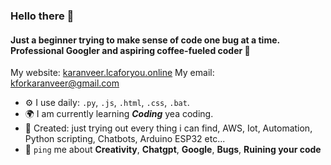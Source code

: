 ### Hello there 👋

#### Just a beginner trying to make sense of code one bug at a time. Professional Googler and aspiring coffee-fueled coder 👾

My website: [karanveer.lcaforyou.online](https://karanveer.lcaforyou.com)
My email: [kforkaranveer@gmail.com](kforkaranveer@gmail.com)

- ⚙️ I use daily: `.py`, `.js`, `.html`, `.css`, `.bat`.
- 🌍 I am currently learning ***Coding*** yea coding.
- 👾 Created: just trying out every thing i can find, AWS, Iot, Automation, Python scripting, Chatbots, Arduino ESP32 etc...  
- 💬 `ping` me about **Creativity**, **Chatgpt**, **Google**, **Bugs**, **Ruining your code**
<!---
![Snake animation](https://raw.githubusercontent.com/taozhi8833998/taozhi8833998/output/github-contribution-grid-snake-dark.svg)
